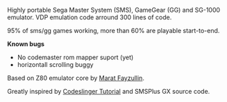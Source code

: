 Highly portable Sega Master System (SMS), GameGear (GG) and SG-1000 emulator. VDP emulation code arround 300 lines of code. 

95% of sms/gg games working, more than 60% are playable start-to-end.


**Known bugs**
- No codemaster rom mapper suport (yet)
- horizontall scrolling buggy

Based on Z80 emulator core by [Marat Fayzullin](https://fms.komkon.org/). 

Greatly inspired by [Codeslinger Tutorial](http://www.codeslinger.co.uk/pages/projects/mastersystem.html) and SMSPlus GX source code.
